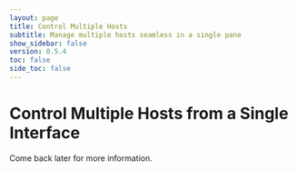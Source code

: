 ```yaml
---
layout: page
title: Control Multiple Hosts
subtitle: Manage multiple hosts seamless in a single pane
show_sidebar: false
version: 0.5.4
toc: false
side_toc: false
---
```


# Control Multiple Hosts from a Single Interface

Come back later for more information.
